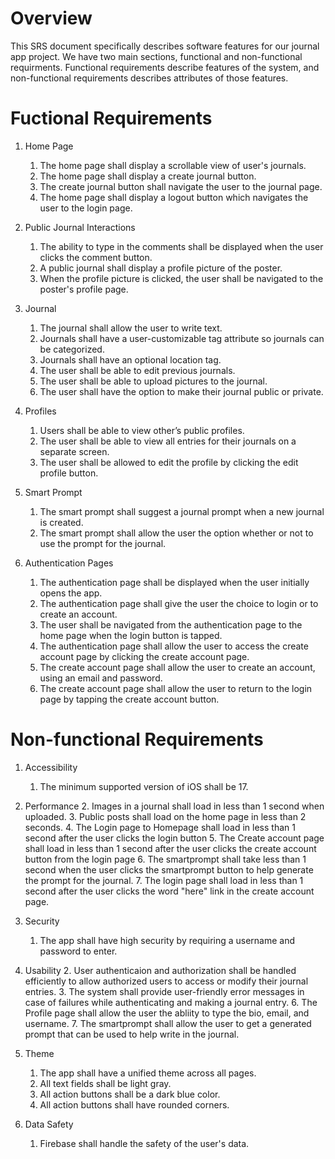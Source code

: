 # Overview

This SRS document specifically describes software features for our journal app project.
We have two main sections, functional and non-functional requirments. Functional requirements
describe features of the system, and non-functional requirements describes attributes of those features.

# Fuctional Requirements

1. Home Page
    1. The home page shall display a scrollable view of user's journals.
    2. The home page shall display a create journal button.
    3. The create journal button shall navigate the user to the journal page.
    4. The home page shall display a logout button which navigates the user to the login page.

2. Public Journal Interactions
    1. The ability to type in the comments shall be displayed when the user clicks the comment button.
    2. A public journal shall display a profile picture of the poster.
    3. When the profile picture is clicked, the user shall be navigated to the poster's profile page.

3. Journal
    1. The journal shall allow the user to write text.
    3. Journals shall have a user-customizable tag attribute so journals can be categorized.
    4. Journals shall have an optional location tag.
    5. The user shall be able to edit previous journals.
    6. The user shall be able to upload pictures to the journal.
    7. The user shall have the option to make their journal public or private.

4. Profiles
    1. Users shall be able to view other’s public profiles.
    2. The user shall be able to view all entries for their journals on a separate screen.
    3. The user shall be allowed to edit the profile by clicking the edit profile button.

5. Smart Prompt
    1. The smart prompt shall suggest a journal prompt when a new journal is created.
    2. The smart prompt shall allow the user the option whether or not to use the prompt for the journal.

6. Authentication Pages
    1. The authentication page shall be displayed when the user initially opens the app.
    2. The authentication page shall give the user the choice to login or to create an account.
    3. The user shall be navigated from the authentication page to the home page when the login button is tapped.
    4. The authentication page shall allow the user to access the create account page by clicking the create account page.
    5. The create account page shall allow the user to create an account, using an email and password.
    7. The create account page shall allow the user to return to the login page by tapping the create account button.

# Non-functional Requirements

1. Accessibility
    1. The minimum supported version of iOS shall be 17.

2. Performance
    2. Images in a journal shall load in less than 1 second when uploaded.
    3. Public posts shall load on the home page in less than 2 seconds.
    4. The Login page to Homepage shall load in less than 1 second after the user clicks the login button
    5. The Create account page shall load in less than 1 second after the user clicks the create account button from the login page
    6. The smartprompt shall take less than 1 second when the user clicks the smartprompt button to help generate the prompt for the journal.
    7. The login page shall load in less than 1 second after the user clicks the word "here" link in the create account page.

3. Security
    1. The app shall have high security by requiring a username and password to enter.

4. Usability
    2. User authenticaion and authorization shall be handled efficiently to allow authorized users to access or modify their journal entries.
    3. The system shall provide user-friendly error messages in case of failures while authenticating and making a journal entry.
    6. The Profile page shall allow the user the abliity to type the bio, email, and username.
    7. The smartprompt shall allow the user to get a generated prompt that can be used to help write in the journal.

5. Theme
    1. The app shall have a unified theme across all pages.
    2. All text fields shall be light gray.
    3. All action buttons shall be a dark blue color.
    4. All action buttons shall have rounded corners.


6. Data Safety
    1. Firebase shall handle the safety of the user's data.
